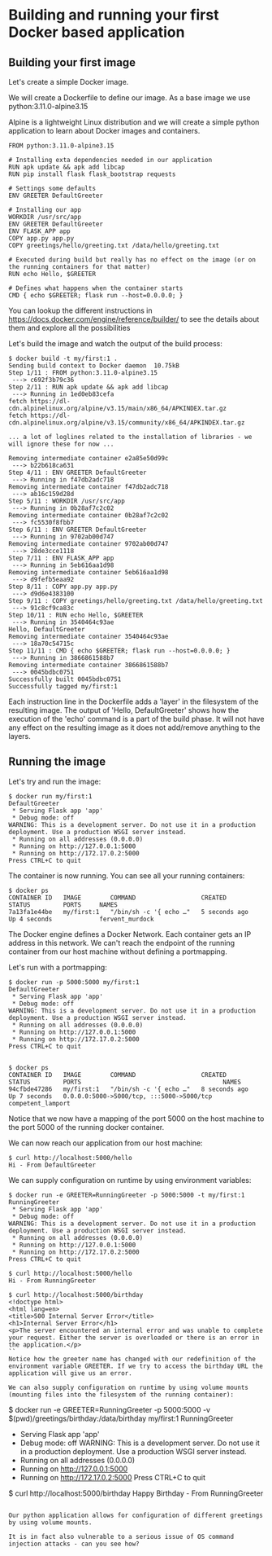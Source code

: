 # Building and running your first Docker based application


## Building your first image
Let's create a simple Docker image.

We will create a Dockerfile to define our image. As a base image we use python:3.11.0-alpine3.15

Alpine is a lightweight Linux distribution and we will create a simple python application to learn about Docker images and containers.

```
FROM python:3.11.0-alpine3.15

# Installing exta dependencies needed in our application
RUN apk update && apk add libcap
RUN pip install flask flask_bootstrap requests

# Settings some defaults
ENV GREETER DefaultGreeter

# Installing our app
WORKDIR /usr/src/app
ENV GREETER DefaultGreeter
ENV FLASK_APP app
COPY app.py app.py
COPY greetings/hello/greeting.txt /data/hello/greeting.txt

# Executed during build but really has no effect on the image (or on the running containers for that matter)
RUN echo Hello, $GREETER

# Defines what happens when the container starts
CMD { echo $GREETER; flask run --host=0.0.0.0; }
```

You can lookup the different instructions in https://docs.docker.com/engine/reference/builder/ to see the details about them and explore all the possibilities

Let's build the image and watch the output of the build process:
```
$ docker build -t my/first:1 .
Sending build context to Docker daemon  10.75kB
Step 1/11 : FROM python:3.11.0-alpine3.15
 ---> c692f3b79c36
Step 2/11 : RUN apk update && apk add libcap
 ---> Running in 1ed0eb83cefa
fetch https://dl-cdn.alpinelinux.org/alpine/v3.15/main/x86_64/APKINDEX.tar.gz
fetch https://dl-cdn.alpinelinux.org/alpine/v3.15/community/x86_64/APKINDEX.tar.gz

... a lot of loglines related to the installation of libraries - we will ignore these for now ...

Removing intermediate container e2a85e50d99c
 ---> b22b618ca631
Step 4/11 : ENV GREETER DefaultGreeter
 ---> Running in f47db2adc718
Removing intermediate container f47db2adc718
 ---> ab16c159d28d
Step 5/11 : WORKDIR /usr/src/app
 ---> Running in 0b28af7c2c02
Removing intermediate container 0b28af7c2c02
 ---> fc5530f8fbb7
Step 6/11 : ENV GREETER DefaultGreeter
 ---> Running in 9702ab00d747
Removing intermediate container 9702ab00d747
 ---> 28de3cce1118
Step 7/11 : ENV FLASK_APP app
 ---> Running in 5eb616aa1d98
Removing intermediate container 5eb616aa1d98
 ---> d9fefb5eaa92
Step 8/11 : COPY app.py app.py
 ---> d9d6e4383100
Step 9/11 : COPY greetings/hello/greeting.txt /data/hello/greeting.txt
 ---> 91c8cf9ca83c
Step 10/11 : RUN echo Hello, $GREETER
 ---> Running in 3540464c93ae
Hello, DefaultGreeter
Removing intermediate container 3540464c93ae
 ---> 18a70c54715c
Step 11/11 : CMD { echo $GREETER; flask run --host=0.0.0.0; }
 ---> Running in 3866861588b7
Removing intermediate container 3866861588b7
 ---> 0045bdbc0751
Successfully built 0045bdbc0751
Successfully tagged my/first:1
```

Each instruction line in the Dockerfile adds a 'layer' in the filesystem of the resulting image.
The output of 'Hello, DefaultGreeter' shows how the execution of the 'echo' command is a part of the build phase. It will not have any effect on the resulting image as it does not add/remove anything to the layers.


## Running the image

Let's try and run the image:
```
$ docker run my/first:1
DefaultGreeter
 * Serving Flask app 'app'
 * Debug mode: off
WARNING: This is a development server. Do not use it in a production deployment. Use a production WSGI server instead.
 * Running on all addresses (0.0.0.0)
 * Running on http://127.0.0.1:5000
 * Running on http://172.17.0.2:5000
Press CTRL+C to quit
```

The container is now running. You can see all your running containers:
```
$ docker ps
CONTAINER ID   IMAGE        COMMAND                  CREATED         STATUS         PORTS     NAMES
7a13fa1e44be   my/first:1   "/bin/sh -c '{ echo …"   5 seconds ago   Up 4 seconds             fervent_murdock
```

The Docker engine defines a Docker Network. Each container gets an IP address in this network. We can't reach the endpoint of the running container from our host machine without defining a portmapping.

Let's run with a portmapping:
```
$ docker run -p 5000:5000 my/first:1
DefaultGreeter
 * Serving Flask app 'app'
 * Debug mode: off
WARNING: This is a development server. Do not use it in a production deployment. Use a production WSGI server instead.
 * Running on all addresses (0.0.0.0)
 * Running on http://127.0.0.1:5000
 * Running on http://172.17.0.2:5000
Press CTRL+C to quit


$ docker ps
CONTAINER ID   IMAGE        COMMAND                  CREATED         STATUS         PORTS                                       NAMES
94cfbde47286   my/first:1   "/bin/sh -c '{ echo …"   8 seconds ago   Up 7 seconds   0.0.0.0:5000->5000/tcp, :::5000->5000/tcp   competent_lamport
```

Notice that we now have a mapping of the port 5000 on the host machine to the port 5000 of the running docker container.

We can now reach our application from our host machine:
```
$ curl http://localhost:5000/hello
Hi - From DefaultGreeter
```

We can supply configuration on runtime by using environment variables:
```
$ docker run -e GREETER=RunningGreeter -p 5000:5000 -t my/first:1
RunningGreeter
 * Serving Flask app 'app'
 * Debug mode: off
WARNING: This is a development server. Do not use it in a production deployment. Use a production WSGI server instead.
 * Running on all addresses (0.0.0.0)
 * Running on http://127.0.0.1:5000
 * Running on http://172.17.0.2:5000
Press CTRL+C to quit

$ curl http://localhost:5000/hello
Hi - From RunningGreeter

$ curl http://localhost:5000/birthday
<!doctype html>
<html lang=en>
<title>500 Internal Server Error</title>
<h1>Internal Server Error</h1>
<p>The server encountered an internal error and was unable to complete your request. Either the server is overloaded or there is an error in the application.</p>
``
Notice how the greeter name has changed with our redefinition of the environment variable GREETER. If we try to access the birthday URL the application will give us an error. 

We can also supply configuration on runtime by using volume mounts (mounting files into the filesystem of the running container):

```
$ docker run -e GREETER=RunningGreeter -p 5000:5000 -v $(pwd)/greetings/birthday:/data/birthday my/first:1
RunningGreeter
 * Serving Flask app 'app'
 * Debug mode: off
WARNING: This is a development server. Do not use it in a production deployment. Use a production WSGI server instead.
 * Running on all addresses (0.0.0.0)
 * Running on http://127.0.0.1:5000
 * Running on http://172.17.0.2:5000
Press CTRL+C to quit

$ curl http://localhost:5000/birthday
Happy Birthday - From RunningGreeter
```

Our python application allows for configuration of different greetings by using volume mounts. 

It is in fact also vulnerable to a serious issue of OS command injection attacks - can you see how?
